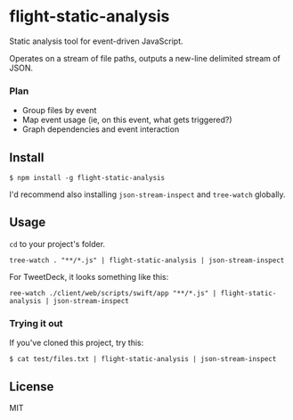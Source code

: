# flight-static-analysis

Static analysis tool for event-driven JavaScript.

Operates on a stream of file paths, outputs a new-line delimited stream of JSON.

### Plan

- Group files by event
- Map event usage (ie, on this event, what gets triggered?)
- Graph dependencies and event interaction

## Install

```
$ npm install -g flight-static-analysis
```

I'd recommend also installing `json-stream-inspect` and `tree-watch` globally.

## Usage

`cd` to your project's folder.

```shell
tree-watch . "**/*.js" | flight-static-analysis | json-stream-inspect
```

For TweetDeck, it looks something like this:

```shell
ree-watch ./client/web/scripts/swift/app "**/*.js" | flight-static-analysis | json-stream-inspect
```

### Trying it out

If you've cloned this project, try this:

```shell
$ cat test/files.txt | flight-static-analysis | json-stream-inspect
```

## License

MIT